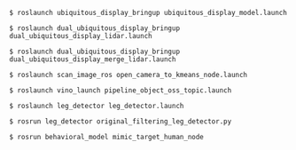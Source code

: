     $ roslaunch ubiquitous_display_bringup ubiquitous_display_model.launch

    $ roslaunch dual_ubiquitous_display_bringup dual_ubiquitous_display_lidar.launch

    $ roslaunch dual_ubiquitous_display_bringup dual_ubiquitous_display_merge_lidar.launch

    $ roslaunch scan_image_ros open_camera_to_kmeans_node.launch

    $ roslaunch vino_launch pipeline_object_oss_topic.launch

    $ roslaunch leg_detector leg_detector.launch

    $ rosrun leg_detector original_filtering_leg_detector.py

    $ rosrun behavioral_model mimic_target_human_node
